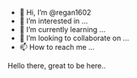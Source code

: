 - 👋 Hi, I’m @regan1602
- 👀 I’m interested in ...
- 🌱 I’m currently learning ...
- 💞️ I’m looking to collaborate on ...
- 📫 How to reach me ...

<!---
regan1602/regan1602 is a ✨ special ✨ repository because its `README.md` (this file) appears on your GitHub profile.
You can click the Preview link to take a look at your changes.

---->
Hello there,
great to be here..
